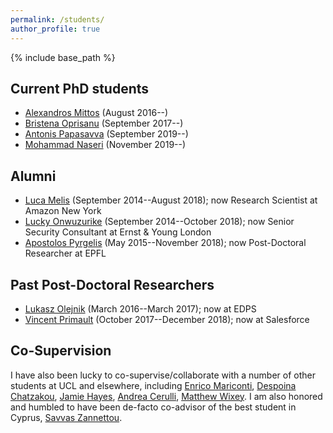 ```yaml
---
permalink: /students/
author_profile: true
---
```


{% include base_path %}

## Current PhD students
-   [Alexandros Mittos](https://mittos.xyz) (August 2016--)
-   [Bristena Oprisanu](https://www.bristenaop.com/) (September 2017--)
-	[Antonis Papasavva](https://antonispapasavva.github.io/) (September 2019--)
-	[Mohammad Naseri](https://mohammadnaseri.github.io/) (November 2019--)

## Alumni
-   [Luca Melis](https://lucamelis.github.io/) (September 2014--August 2018); now Research Scientist at Amazon New York
-   [Lucky Onwuzurike](https://luckenzo.github.io/) (September 2014--October 2018); now Senior Security Consultant at Ernst & Young London
-   [Apostolos Pyrgelis](https://mex2meou.github.io/webpage/) (May 2015--November 2018); now Post-Doctoral Researcher at EPFL


## Past Post-Doctoral Researchers
-   [Lukasz Olejnik](https://lukaszolejnik.com/) (March 2016--March 2017); now at EDPS
-   [Vincent Primault](http://www.cs.ucl.ac.uk/people/V.Primault.html/) (October 2017--December 2018); now at Salesforce


## Co-Supervision
I have also been lucky to co-supervise/collaborate with a number of other students at UCL and elsewhere, including [Enrico Mariconti](http://www0.cs.ucl.ac.uk/staff/E.Mariconti/), [Despoina Chatzakou](http://oswinds.csd.auth.gr/people/despoina-chatzakou), [Jamie Hayes](http://www.homepages.ucl.ac.uk/~ucabaye/), [Andrea Cerulli](https://andreacerulli.github.io/), [Matthew Wixey](https://www.pwc.co.uk/contacts/m/matt-wixey.html).
I am also honored and humbled to have been de-facto co-advisor of the best student in Cyprus, [Savvas Zannettou](http://zsavvas.github.io).
